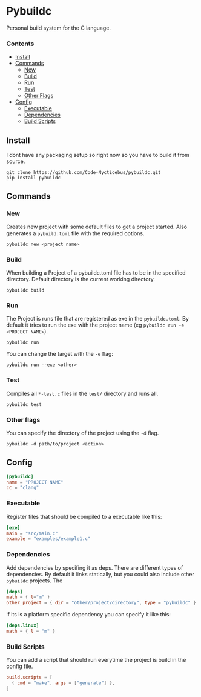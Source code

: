 # Pybuildc
Personal build system for the C language.  

### Contents
- [Install](#install)
- [Commands](#commands)
  - [New](#new)
  - [Build](#build)
  - [Run](#run)
  - [Test](#test)
  - [Other Flags](#other-flags)
- [Config](#config)
  - [Executable](#executable)
  - [Dependencies](#dependencies)
  - [Build Scripts](#build-scripts)

## Install
I dont have any packaging setup so right now so you have to build it from source.

```terminal
git clone https://github.com/Code-Nycticebus/pybuildc.git
pip install pybuildc
```

## Commands
### New
Creates new project with some default files to get a project started. Also generates a `pybuild.toml` file with the required options.

```terminal
pybuildc new <project name>
```

### Build
When building a Project of a pybuildc.toml file has to be in the specified directory.
Default directory is the current working directory.

```terminal
pybuildc build
```
### Run

The Project is runs file that are registered as exe in the `pybuildc.toml`. By default it tries to run the exe with the project name (eg `pybuildc run -e <PROJECT NAME>`).
```terminal
pybuildc run
```

You can change the target with the ```-e``` flag: 
```terminal
pybuildc run --exe <other>
```  
### Test
Compiles all ```*-test.c``` files in the ```test/``` directory and runs all. 

```terminal
pybuildc test
```
### Other flags
You can specify the directory of the project using the ```-d``` flag. 

```terminal
pybuildc -d path/to/project <action>
```

## Config

```toml
[pybuildc]
name = "PROJECT NAME"
cc = "clang"
```


### Executable
Register files that should be compiled to a executable like this:
```toml
[exe]
main = "src/main.c"
example = "examples/example1.c"
```

### Dependencies
Add dependencies by specifing it as deps. There are different types of dependencies. By default it links statically, but you could also include other `pybuildc` projects. The 
```toml
[deps]
math = { l="m" }
other_project = { dir = "other/project/directory", type = "pybuildc" }
```

if its is a platform specific dependency you can specify it like this:
```toml
[deps.linux]
math = { l = "m" }
```


### Build Scripts
You can add a script that should run everytime the project is build in the config file.
```toml
build.scripts = [
  { cmd = "make", args = ["generate"] },
]
```
